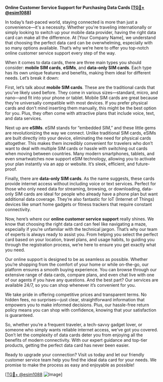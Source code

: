 **Online Customer Service Support for Purchasing Data Cards [[TG💪+ @esim1088](https://t.me/s/esim1088)]**

In today’s fast-paced world, staying connected is more than just a convenience—it's a necessity. Whether you're traveling internationally or simply looking to switch up your mobile data provider, having the right data card can make all the difference. At [Your Company Name], we understand that choosing the perfect data card can be overwhelming, especially with so many options available. That’s why we’re here to offer you top-notch online customer service support every step of the way.

When it comes to data cards, there are three main types you should consider: **mobile SIM cards**, **eSIMs**, and **data-only SIM cards**. Each type has its own unique features and benefits, making them ideal for different needs. Let’s break it down:

First, let’s talk about **mobile SIM cards**. These are the traditional cards that you’ve likely used before. They come in various sizes—standard, micro, and nano—and fit into your phone or tablet. Mobile SIM cards are great because they’re universally compatible with most devices. If you prefer physical cards and don’t mind inserting them manually, this might be the best option for you. Plus, they often come with attractive plans that include voice, text, and data services.

Next up are **eSIMs**. eSIM stands for “embedded SIM,” and these little gems are revolutionizing the way we connect. Unlike traditional SIM cards, eSIMs are built directly into your device, eliminating the need for physical cards altogether. This makes them incredibly convenient for travelers who don’t want to deal with multiple SIM cards or hassle with switching out cards when moving between countries. Many modern smartphones, tablets, and even smartwatches now support eSIM technology, allowing you to activate your plan instantly via an app or website. It’s sleek, efficient, and future-proof.

Finally, there are **data-only SIM cards**. As the name suggests, these cards provide internet access without including voice or text services. Perfect for those who only need data for streaming, browsing, or downloading, data-only SIM cards are ideal for people who already have a phone plan but want additional data coverage. They’re also fantastic for IoT (Internet of Things) devices like smart home gadgets or fitness trackers that require constant connectivity.

Now, here’s where our **online customer service support** really shines. We know that choosing the right data card can feel like navigating a maze, especially if you’re unfamiliar with the technical jargon. That’s why our team of experts is always ready to assist you. From helping you select the perfect card based on your location, travel plans, and usage habits, to guiding you through the registration process, we’re here to ensure you get exactly what you need.

Our online support is designed to be as seamless as possible. Whether you’re shopping from the comfort of your home or while on-the-go, our platform ensures a smooth buying experience. You can browse through our extensive range of data cards, compare plans, and even chat live with one of our agents if you have any questions. And the best part? Our services are available 24/7, so you can shop whenever it’s convenient for you.

We take pride in offering competitive prices and transparent terms. No hidden fees, no surprises—just clear, straightforward information that empowers you to make informed decisions. Plus, our hassle-free return policy means you can shop with confidence, knowing that your satisfaction is guaranteed.

So, whether you’re a frequent traveler, a tech-savvy gadget lover, or someone who simply wants reliable internet access, we’ve got you covered. Don’t let the complexity of data cards deter you from enjoying all the benefits of modern connectivity. With our expert guidance and top-tier products, getting the perfect data card has never been easier.

Ready to upgrade your connection? Visit us today and let our friendly customer service team help you find the ideal data card for your needs. We promise to make the process as easy and enjoyable as possible!

[[TG💪+ @esim1088](https://t.me/s/esim1088) ![Image](https://i.postimg.cc/Y0z9fWf4/image.png)]
